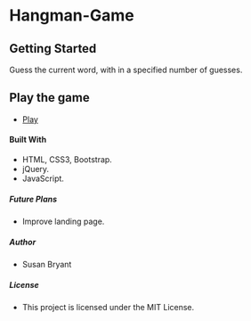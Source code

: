 # Hangman-Game

## Getting Started

Guess the current word, with in a specified number of guesses.

## Play the game

* [Play](https://susanrbryant.github.io/Card-Game/)

#### Built With

* HTML, CSS3, Bootstrap.
* jQuery.
* JavaScript.

##### Future Plans

* Improve landing page.

##### Author

* Susan Bryant

##### License

* This project is licensed under the MIT License.